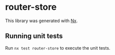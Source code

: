 # router-store

This library was generated with [Nx](https://nx.dev).

## Running unit tests

Run `nx test router-store` to execute the unit tests.
